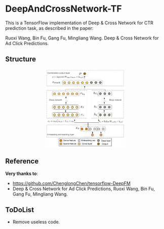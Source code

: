 # DeepAndCrossNetwork-TF

This is a TensorFlow implementation of Deep & Cross Network for CTR prediction task, as described in the paper:

Ruoxi Wang, Bin Fu, Gang Fu, Mingliang Wang. Deep & Cross Network for Ad Click Predictions.

## Structure

<div align=center>
  <img src="./figures/model.png" width = 50% height = 50% />
</div>

## Reference

__Very thanks to__:

- https://github.com/ChenglongChen/tensorflow-DeepFM
- Deep & Cross Network for Ad Click Predictions, Ruoxi Wang, Bin Fu, Gang Fu, Mingliang Wang.

## ToDoList
- Remove useless code.
